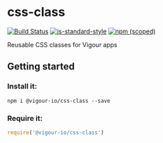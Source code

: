# css-class

[![Build Status](https://api.travis-ci.org/vigour-io/css-class.svg)](https://travis-ci.org/vigour-io/css-class)
[![js-standard-style](https://img.shields.io/badge/code%20style-standard-brightgreen.svg)](http://standardjs.com/)
[![npm (scoped)](https://img.shields.io/npm/v/@vigour-io/css-class.svg)](https://github.com/vigour-io/css-class)

Reusable CSS classes for Vigour apps

## Getting started

### Install it:
```shell
npm i @vigour-io/css-class --save
```

### Require it:
```js
require('@vigour-io/css-class')
```

